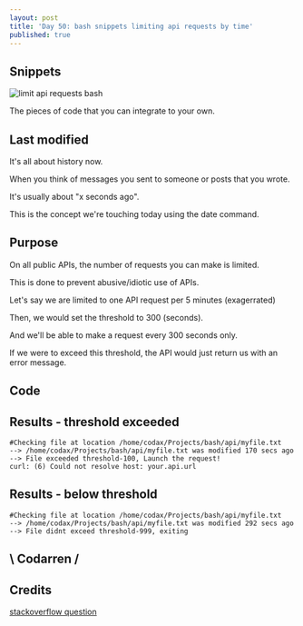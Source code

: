 ```yaml
---
layout: post
title: 'Day 50: bash snippets limiting api requests by time'
published: true
---
```

## Snippets
![limit api requests bash](https://github.com/codarrenvelvindron/codarrenvelvindron.github.io/raw/master/images/limit_api_req_curl.png)

The pieces of code that you can integrate to your own.

## Last modified
It's all about history now.

When you think of messages you sent to someone or posts that you wrote.

It's usually about "x seconds ago".

This is the concept we're touching today using the date command.

## Purpose
On all public APIs, the number of requests you can make is limited.

This is done to prevent abusive/idiotic use of APIs.


Let's say we are limited to one API request per 5 minutes (exagerrated)

Then, we would set the threshold to 300 (seconds).

And we'll be able to make a request every 300 seconds only.

If we were to exceed this threshold, the API would just return us with an error message.

## Code
<script src="https://gist.github.com/codarrenvelvindron/869f841a5326f92dbbe32987bbff4c2d.js"></script>

## Results - threshold exceeded
```
#Checking file at location /home/codax/Projects/bash/api/myfile.txt
--> /home/codax/Projects/bash/api/myfile.txt was modified 170 secs ago
--> File exceeded threshold-100, Launch the request!
curl: (6) Could not resolve host: your.api.url
```

## Results - below threshold
```
#Checking file at location /home/codax/Projects/bash/api/myfile.txt
--> /home/codax/Projects/bash/api/myfile.txt was modified 292 secs ago
--> File didnt exceed threshold-999, exiting
```

## \ Codarren /

## Credits
[stackoverflow question](https://stackoverflow.com/questions/1819187/test-a-file-date-with-bash)
